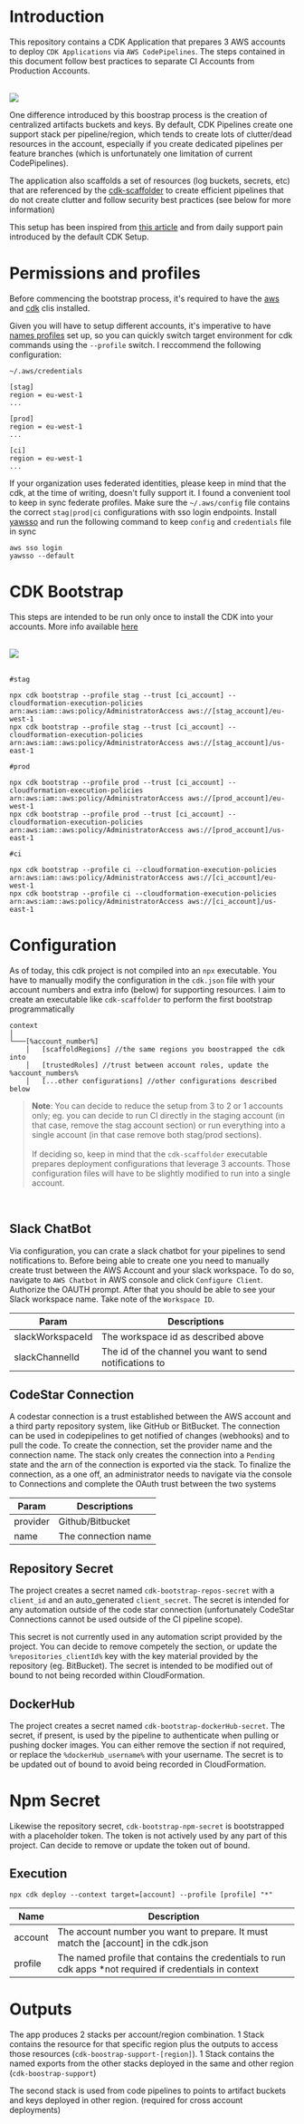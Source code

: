 # Introduction

This repository contains a CDK Application that prepares 3 AWS accounts to deploy `CDK Applications` via `AWS CodePipelines`. The steps contained in this document follow best practices to separate CI Accounts from Production Accounts.

<br />
<img src="./docs/trust2.jpg">

One difference introduced by this boostrap process is the creation of centralized artifacts buckets and keys. By default, CDK Pipelines create one support stack per pipeline/region, which tends to create lots of clutter/dead resources in the account, especially if you create dedicated pipelines per feature branches (which is unfortunately one limitation of current CodePipelines).

The application also scaffolds a set of resources (log buckets, secrets, etc) that are referenced by the [cdk-scaffolder](../cdk-scaffolder) to create efficient pipelines that do not create clutter and follow security best practices (see below for more information)

This setup has been inspired from [this article](https://kichik.com/2021/12/11/avoiding-cdk-pipelines-support-stacks/) and from daily support pain introduced by the default CDK Setup.

# Permissions and profiles

Before commencing the bootstrap process, it's required to have the [aws](https://docs.aws.amazon.com/cli/latest/userguide/getting-started-install.html) and [cdk](https://docs.aws.amazon.com/cdk/v2/guide/cli.html) clis installed.

Given you will have to setup different accounts, it's imperative to have [names profiles](https://docs.aws.amazon.com/cli/latest/userguide/cli-configure-profiles.html) set up, so you can quickly switch target environment for cdk commands using the `--profile` switch. I reccommend the following configuration:

`~/.aws/credentials `

```
[stag]
region = eu-west-1
...

[prod]
region = eu-west-1
...

[ci]
region = eu-west-1
...
```

If your organization uses federated identities, please keep in mind that the cdk, at the time of writing, doesn't fully support it. I found a convenient tool to keep in sync federate profiles. Make sure the `~/.aws/config` file contains the correct `stag|prod|ci` configurations with sso login endpoints. Install [yawsso](https://github.com/victorskl/yawsso) and run the following command to keep `config` and `credentials` file in sync

```
aws sso login
yawsso --default
```

# CDK Bootstrap

This steps are intended to be run only once to install the CDK into your accounts. More info available [here](https://aws.amazon.com/blogs/developer/cdk-pipelines-continuous-delivery-for-aws-cdk-applications/)

<br />
<img src="./docs/trust1.jpg">
<br /><br />

```
#stag

npx cdk bootstrap --profile stag --trust [ci_account] --cloudformation-execution-policies arn:aws:iam::aws:policy/AdministratorAccess aws://[stag_account]/eu-west-1
npx cdk bootstrap --profile stag --trust [ci_account] --cloudformation-execution-policies arn:aws:iam::aws:policy/AdministratorAccess aws://[stag_account]/us-east-1

#prod

npx cdk bootstrap --profile prod --trust [ci_account] --cloudformation-execution-policies arn:aws:iam::aws:policy/AdministratorAccess aws://[prod_account]/eu-west-1
npx cdk bootstrap --profile prod --trust [ci_account] --cloudformation-execution-policies arn:aws:iam::aws:policy/AdministratorAccess aws://[prod_account]/us-east-1

#ci

npx cdk bootstrap --profile ci --cloudformation-execution-policies arn:aws:iam::aws:policy/AdministratorAccess aws://[ci_account]/eu-west-1
npx cdk bootstrap --profile ci --cloudformation-execution-policies arn:aws:iam::aws:policy/AdministratorAccess aws://[ci_account]/us-east-1

```

# Configuration

As of today, this cdk project is not compiled into an `npx` executable. You have to manually modify the configuration in the `cdk.json` file with your account numbers and extra info (below) for supporting resources. I aim to create an executable like `cdk-scaffolder` to perform the first bootstrap programmatically

```
context
│
└───[%account_number%]
    │   [scaffoldRegions] //the same regions you boostrapped the cdk into
    │   [trustedRoles] //trust between account roles, update the %account_numbers%
    │   [...other configurations] //other configurations described below
```

> **Note**: You can decide to reduce the setup from 3 to 2 or 1 accounts only; eg. you can decide to run CI directly in the staging account (in that case, remove the stag account section) or run everything into a single account (in that case remove both stag/prod sections). <br/><br/>
> If deciding so, keep in mind that the `cdk-scaffolder` executable prepares deployment configurations that leverage 3 accounts. Those configuration files will have to be slightly modified to run into a single account.

<br />

## Slack ChatBot

Via configuration, you can crate a slack chatbot for your pipelines to send notifications to. Before being able to create one you need to manually create trust between the AWS Account and your slack workspace. To do so, navigate to `AWS Chatbot` in AWS console and click `Configure Client`. Authorize the OAUTH prompt. After that you should be able to see your Slack workspace name. Take note of the `Workspace ID`.

| Param            | Descriptions                                            |
| ---------------- | ------------------------------------------------------- |
| slackWorkspaceId | The workspace id as described above                     |
| slackChannelId   | The id of the channel you want to send notifications to |

## CodeStar Connection

A codestar connection is a trust established between the AWS account and a third party repository system, like GitHub or BitBucket. The connection can be used in codepipelines to get notified of changes (webhooks) and to pull the code. To create the connection, set the provider name and the connection name. The stack only creates the connection into a `Pending` state and the arn of the connection is exported via the stack. To finalize the connection, as a one off, an administrator needs to navigate via the console to Connections and complete the OAuth trust between the two systems

| Param    | Descriptions        |
| -------- | ------------------- |
| provider | Github/Bitbucket    |
| name     | The connection name |

## Repository Secret

The project creates a secret named `cdk-bootstrap-repos-secret` with a `client_id` and an auto_generated `client_secret`. The secret is intended for any automation outside of the code star connection (unfortunately CodeStar Connections cannot be used outside of the CI pipeline scope).

This secret is not currently used in any automation script provided by the project. You can decide to remove competely the section, or update the `%repositories_clientId%` key with the key material provided by the repository (eg. BitBucket). The secret is intended to be modified out of bound to not being recorded within CloudFormation.

## DockerHub

The project creates a secret named `cdk-bootstrap-dockerHub-secret`. The secret, if present, is used by the pipeline to authenticate when pulling or pushing docker images. You can either remove the section if not required, or replace the `%dockerHub_username%` with your username. The secret is to be updated out of bound to avoid being recorded in CloudFormation.

# Npm Secret

Likewise the repository secret, `cdk-bootstrap-npm-secret` is bootstrapped with a placeholder token. The token is not actively used by any part of this project. Can decide to remove or update the token out of bound.

## Execution

`npx cdk deploy --context target=[account] --profile [profile] "*"`

| Name    | Description                                                                                              |
| ------- | -------------------------------------------------------------------------------------------------------- |
| account | The account number you want to prepare. It must match the [account] in the cdk.json                      |
| profile | The named profile that contains the credentials to run cdk apps \*not required if credentials in context |

# Outputs

The app produces 2 stacks per account/region combination.
1 Stack contains the resource for that specific region plus the outputs to access those resources (`cdk-boostrap-support-[region]`).
1 Stack contains the named exports from the other stacks deployed in the same and other region (`cdk-boostrap-support`)

The second stack is used from code pipelines to points to artifact buckets and keys deployed in other region. (required for cross account deployments)
